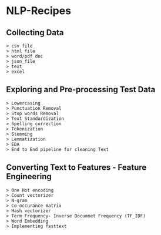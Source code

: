 # NLP-Recipes

## Collecting Data
    > csv file
    > html file
    > word/pdf doc
    > json_file
    > text
    > excel

## Exploring and Pre-processing Test Data
    > Lowercasing
    > Punctuation Removal
    > Stop words Removal
    > Text Standardization
    > Spelling correction
    > Tokenization
    > Stemming
    > Lemmatization
    > EDA
    > End to End pipeline for cleaning Text

## Converting Text to Features  - Feature Engineering
    > One Hot encoding 
    > Count vectorizer
    > N-gram
    > Co-occurance matrix
    > Hash vectorizer
    > Term Frequency- Inverse Documnet Frequency (TF_IDF)
    > Word Embedding
    > Implementing fasttext